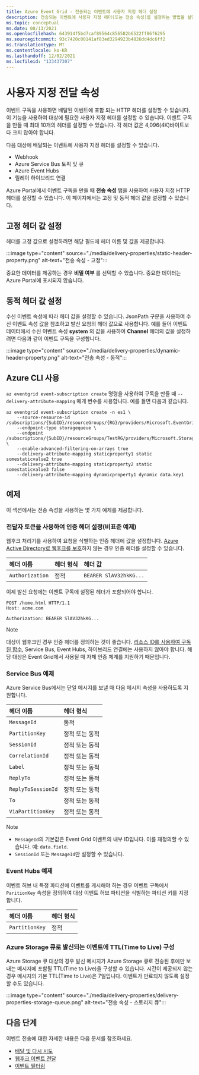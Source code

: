 ```yaml
---
title: Azure Event Grid - 전송되는 이벤트에 사용자 지정 헤더 설정
description: 전송되는 이벤트에 사용자 지정 헤더(또는 전송 속성)를 설정하는 방법을 설명합니다.
ms.topic: conceptual
ms.date: 08/13/2021
ms.openlocfilehash: 643914f5bd7caf89564c856582b6522ff86f6295
ms.sourcegitcommit: 93c7420c00141af83ed3294923b4826dd4dc6ff2
ms.translationtype: MT
ms.contentlocale: ko-KR
ms.lasthandoff: 12/02/2021
ms.locfileid: "133437307"
---
```

# <a name="custom-delivery-properties"></a>사용자 지정 전달 속성
이벤트 구독을 사용하면 배달된 이벤트에 포함 되는 HTTP 헤더를 설정할 수 있습니다. 이 기능을 사용하여 대상에 필요한 사용자 지정 헤더를 설정할 수 있습니다. 이벤트 구독을 만들 때 최대 10개의 헤더를 설정할 수 있습니다. 각 헤더 값은 4,096(4K)바이트보다 크지 않아야 합니다.

다음 대상에 배달되는 이벤트에 사용자 지정 헤더를 설정할 수 있습니다.

- Webhook
- Azure Service Bus 토픽 및 큐
- Azure Event Hubs
- 릴레이 하이브리드 연결

Azure Portal에서 이벤트 구독을 만들 때 **전송 속성** 탭을 사용하여 사용자 지정 HTTP 헤더를 설정할 수 있습니다. 이 페이지에서는 고정 및 동적 헤더 값을 설정할 수 있습니다.

## <a name="setting-static-header-values"></a>고정 헤더 값 설정
헤더를 고정 값으로 설정하려면 해당 필드에 헤더 이름 및 값을 제공합니다.

:::image type="content" source="./media/delivery-properties/static-header-property.png" alt-text="전송 속성 - 고정":::

중요한 데이터를 제공하는 경우 **비밀 여부** 를 선택할 수 있습니다. 중요한 데이터는 Azure Portal에 표시되지 않습니다. 

## <a name="setting-dynamic-header-values"></a>동적 헤더 값 설정
수신 이벤트 속성에 따라 헤더 값을 설정할 수 있습니다. JsonPath 구문을 사용하여 수신 이벤트 속성 값을 참조하고 발신 요청의 헤더 값으로 사용합니다. 예를 들어 이벤트 데이터에서 수신 이벤트 속성 **system** 의 값을 사용하여 **Channel** 헤더의 값을 설정하려면 다음과 같이 이벤트 구독을 구성합니다.

:::image type="content" source="./media/delivery-properties/dynamic-header-property.png" alt-text="전송 속성 - 동적":::

## <a name="use-azure-cli"></a>Azure CLI 사용
`az eventgrid event-subscription create` 명령을 사용하여 구독을 만들 때 `--delivery-attribute-mapping` 매개 변수를 사용합니다. 예를 들면 다음과 같습니다.

```azurecli
az eventgrid event-subscription create -n es1 \
    --source-resource-id /subscriptions/{SubID}/resourceGroups/{RG}/providers/Microsoft.EventGrid/topics/topic1
    --endpoint-type storagequeue \
    --endpoint /subscriptions/{SubID}/resourceGroups/TestRG/providers/Microsoft.Storage/storageAccounts/sa1/queueservices/default/queues/q1 \
    --enable-advanced-filtering-on-arrays true
    --delivery-attribute-mapping staticproperty1 static somestaticvalue2 true 
    --delivery-attribute-mapping staticproperty2 static somestaticvalue3 false 
    --delivery-attribute-mapping dynamicproperty1 dynamic data.key1
```

## <a name="examples"></a>예제
이 섹션에서는 전송 속성을 사용하는 몇 가지 예제를 제공합니다.

### <a name="setting-the-authorization-header-with-a-bearer-token-non-normative-example"></a>전달자 토큰을 사용하여 인증 헤더 설정(비표준 예제)

웹후크 처리기를 사용하여 요청을 식별하는 인증 헤더에 값을 설정합니다. [Azure Active Directory로 웹후크를 보호](secure-webhook-delivery.md)하지 않는 경우 인증 헤더를 설정할 수 있습니다.

| 헤더 이름   | 헤더 형식 | 헤더 값 |
| :--           | :--         | :--            |
|`Authorization` | 정적 | `BEARER SlAV32hkKG...`|

이제 발신 요청에는 이벤트 구독에 설정된 헤더가 포함되어야 합니다.

```console
POST /home.html HTTP/1.1
Host: acme.com

Authorization: BEARER SlAV32hkKG...
```

> [!NOTE]
> 대상이 웹후크인 경우 인증 헤더를 정의하는 것이 좋습니다. [리소스 ID를 사용하여 구독된 함수](/rest/api/eventgrid/version2021-06-01-preview/event-subscriptions/create-or-update#azurefunctioneventsubscriptiondestination), Service Bus, Event Hubs, 하이브리드 연결에는 사용하지 않아야 합니다. 해당 대상은 Event Grid에서 사용될 때 자체 인증 체계를 지원하기 때문입니다.

### <a name="service-bus-example"></a>Service Bus 예제
Azure Service Bus에서는 단일 메시지를 보낼 때 다음 메시지 속성을 사용하도록 지원합니다. 

| 헤더 이름 | 헤더 형식 |
| :-- | :-- |
| `MessageId` | 동적 |  
| `PartitionKey` | 정적 또는 동적 |
| `SessionId` | 정적 또는 동적 |
| `CorrelationId` | 정적 또는 동적 |
| `Label` | 정적 또는 동적 |
| `ReplyTo` | 정적 또는 동적 | 
| `ReplyToSessionId` | 정적 또는 동적 |
| `To` |정적 또는 동적 |
| `ViaPartitionKey` | 정적 또는 동적 |

> [!NOTE]
> - `MessageId`의 기본값은 Event Grid 이벤트의 내부 ID입니다. 이를 재정의할 수 있습니다. 예: `data.field`.
> - `SessionId` 또는 `MessageId`만 설정할 수 있습니다. 

### <a name="event-hubs-example"></a>Event Hubs 예제

이벤트 허브 내 특정 파티션에 이벤트를 게시해야 하는 경우 이벤트 구독에서 `ParitionKey` 속성을 정의하여 대상 이벤트 허브 파티션을 식별하는 파티션 키를 지정합니다.

| 헤더 이름 | 헤더 형식 |
| :-- | :-- |
|`PartitionKey` | 정적 |


### <a name="configure-time-to-live-on-outgoing-events-to-azure-storage-queues"></a>Azure Storage 큐로 발신되는 이벤트에 TTL(Time to Live) 구성
Azure Storage 큐 대상의 경우 발신 메시지가 Azure Storage 큐로 전송된 후에만 보내는 메시지에 포함될 TTL(Time to Live)을 구성할 수 있습니다. 시간이 제공되지 않는 경우 메시지의 기본 TTL(Time to Live)은 7일입니다. 이벤트가 만료되지 않도록 설정할 수도 있습니다.

:::image type="content" source="./media/delivery-properties/delivery-properties-storage-queue.png" alt-text="전송 속성 - 스토리지 큐":::

## <a name="next-steps"></a>다음 단계
이벤트 전송에 대한 자세한 내용은 다음 문서를 참조하세요.

- [배달 및 다시 시도](delivery-and-retry.md)
- [웹후크 이벤트 전달](webhook-event-delivery.md)
- [이벤트 필터링](event-filtering.md)
